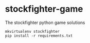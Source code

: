 # stockfighter-game
The stockfighter python game solutions

    mkvirtualenv stockfighter
    pip install -r requirements.txt
